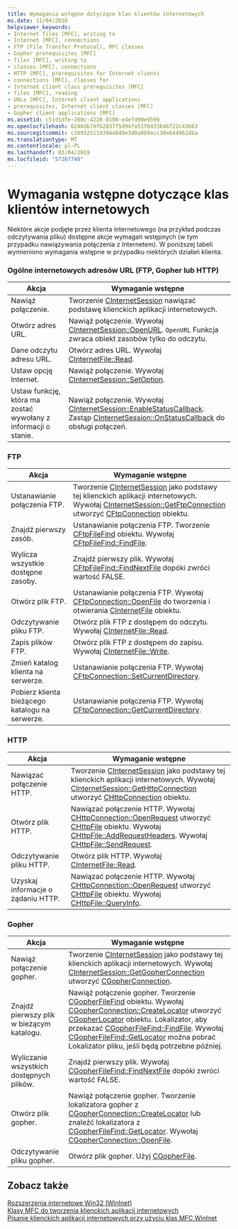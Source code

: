 ```yaml
---
title: Wymagania wstępne dotyczące klas klientów internetowych
ms.date: 11/04/2016
helpviewer_keywords:
- Internet files [MFC], writing to
- Internet [MFC], connections
- FTP (File Transfer Protocol), MFC classes
- Gopher prerequisites [MFC]
- files [MFC], writing to
- classes [MFC], connections
- HTTP [MFC], prerequisites for Internet clients
- connections [MFC], classes for
- Internet client class prerequisites [MFC]
- files [MFC], reading
- URLs [MFC], Internet client applications
- prerequisites, Internet client classes [MFC]
- Gopher client applications [MFC]
ms.assetid: c51d1dfe-260c-4228-8100-e4efd90e9599
ms.openlocfilehash: 6246db7dfb2837f5d94fa51f8433b46722c43663
ms.sourcegitcommit: c3093251193944840e3d0a068ecc30e6449624ba
ms.translationtype: MT
ms.contentlocale: pl-PL
ms.lasthandoff: 03/04/2019
ms.locfileid: "57267748"
---
```

# <a name="prerequisites-for-internet-client-classes"></a>Wymagania wstępne dotyczące klas klientów internetowych

Niektóre akcje podjęte przez klienta internetowego (na przykład podczas odczytywania pliku) dostępne akcje wymagań wstępnych (w tym przypadku nawiązywania połączenia z Internetem). W poniższej tabeli wymieniono wymagania wstępne w przypadku niektórych działań klienta.

### <a name="general-internet-url-ftp-gopher-or-http"></a>Ogólne internetowych adresów URL (FTP, Gopher lub HTTP)

|Akcja|Wymaganie wstępne|
|------------|------------------|
|Nawiąż połączenie.|Tworzenie [CInternetSession](../mfc/reference/cinternetsession-class.md) nawiązać podstawę klienckich aplikacji internetowych.|
|Otwórz adres URL.|Nawiąż połączenie. Wywołaj [CInternetSession::OpenURL](../mfc/reference/cinternetsession-class.md#openurl). `OpenURL` Funkcja zwraca obiekt zasobów tylko do odczytu.|
|Dane odczytu adresu URL.|Otwórz adres URL. Wywołaj [CInternetFile::Read](../mfc/reference/cinternetfile-class.md#read).|
|Ustaw opcję Internet.|Nawiąż połączenie. Wywołaj [CInternetSession::SetOption](../mfc/reference/cinternetsession-class.md#setoption).|
|Ustaw funkcję, która ma zostać wywołany z informacji o stanie.|Nawiąż połączenie. Wywołaj [CInternetSession::EnableStatusCallback](../mfc/reference/cinternetsession-class.md#enablestatuscallback). Zastąp [CInternetSession::OnStatusCallback](../mfc/reference/cinternetsession-class.md#onstatuscallback) do obsługi połączeń.|

### <a name="ftp"></a>FTP

|Akcja|Wymaganie wstępne|
|------------|------------------|
|Ustanawianie połączenia FTP.|Tworzenie [CInternetSession](../mfc/reference/cinternetsession-class.md) jako podstawy tej klienckich aplikacji internetowych. Wywołaj [CInternetSession::GetFtpConnection](../mfc/reference/cinternetsession-class.md#getftpconnection) utworzyć [CFtpConnection](../mfc/reference/cftpconnection-class.md) obiektu.|
|Znajdź pierwszy zasób.|Ustanawianie połączenia FTP. Tworzenie [CFtpFileFind](../mfc/reference/cftpfilefind-class.md) obiektu. Wywołaj [CFtpFileFind::FindFile](../mfc/reference/cftpfilefind-class.md#findfile).|
|Wylicza wszystkie dostępne zasoby.|Znajdź pierwszy plik. Wywołaj [CFtpFileFind::FindNextFile](../mfc/reference/cftpfilefind-class.md#findnextfile) dopóki zwróci wartość FALSE.|
|Otwórz plik FTP.|Ustanawianie połączenia FTP. Wywołaj [CFtpConnection::OpenFile](../mfc/reference/cftpconnection-class.md#openfile) do tworzenia i otwierania [CInternetFile](../mfc/reference/cinternetfile-class.md) obiektu.|
|Odczytywanie pliku FTP.|Otwórz plik FTP z dostępem do odczytu. Wywołaj [CInternetFile::Read](../mfc/reference/cinternetfile-class.md#read).|
|Zapis plików FTP.|Otwórz plik FTP z dostępem do zapisu. Wywołaj [CInternetFile::Write](../mfc/reference/cinternetfile-class.md#write).|
|Zmień katalog klienta na serwerze.|Ustanawianie połączenia FTP. Wywołaj [CFtpConnection::SetCurrentDirectory](../mfc/reference/cftpconnection-class.md#setcurrentdirectory).|
|Pobierz klienta bieżącego katalogu na serwerze.|Ustanawianie połączenia FTP. Wywołaj [CFtpConnection::GetCurrentDirectory](../mfc/reference/cftpconnection-class.md#getcurrentdirectory).|

### <a name="http"></a>HTTP

|Akcja|Wymaganie wstępne|
|------------|------------------|
|Nawiązać połączenie HTTP.|Tworzenie [CInternetSession](../mfc/reference/cinternetsession-class.md) jako podstawy tej klienckich aplikacji internetowych. Wywołaj [CInternetSession::GetHttpConnection](../mfc/reference/cinternetsession-class.md#gethttpconnection) utworzyć [CHttpConnection](../mfc/reference/chttpconnection-class.md) obiektu.|
|Otwórz plik HTTP.|Nawiązać połączenie HTTP. Wywołaj [CHttpConnection::OpenRequest](../mfc/reference/chttpconnection-class.md#openrequest) utworzyć [CHttpFile](../mfc/reference/chttpfile-class.md) obiektu. Wywołaj [CHttpFile::AddRequestHeaders](../mfc/reference/chttpfile-class.md#addrequestheaders). Wywołaj [CHttpFile::SendRequest](../mfc/reference/chttpfile-class.md#sendrequest).|
|Odczytywanie pliku HTTP.|Otwórz plik HTTP. Wywołaj [CInternetFile::Read](../mfc/reference/cinternetfile-class.md#read).|
|Uzyskaj informacje o żądaniu HTTP.|Nawiązać połączenie HTTP. Wywołaj [CHttpConnection::OpenRequest](../mfc/reference/chttpconnection-class.md#openrequest) utworzyć [CHttpFile](../mfc/reference/chttpfile-class.md) obiektu. Wywołaj [CHttpFile::QueryInfo](../mfc/reference/chttpfile-class.md#queryinfo).|

### <a name="gopher"></a>Gopher

|Akcja|Wymaganie wstępne|
|------------|------------------|
|Nawiąż połączenie gopher.|Tworzenie [CInternetSession](../mfc/reference/cinternetsession-class.md) jako podstawy tej klienckich aplikacji internetowych. Wywołaj [CInternetSession::GetGopherConnection](../mfc/reference/cinternetsession-class.md#getgopherconnection) utworzyć [CGopherConnection](../mfc/reference/cgopherconnection-class.md).|
|Znajdź pierwszy plik w bieżącym katalogu.|Nawiąż połączenie gopher. Tworzenie [CGopherFileFind](../mfc/reference/cgopherfilefind-class.md) obiektu. Wywołaj [CGopherConnection::CreateLocator](../mfc/reference/cgopherconnection-class.md#createlocator) utworzyć [CGopherLocator](../mfc/reference/cgopherlocator-class.md) obiektu. Lokalizator, aby przekazać [CGopherFileFind::FindFile](../mfc/reference/cgopherfilefind-class.md#findfile). Wywołaj [CGopherFileFind::GetLocator](../mfc/reference/cgopherfilefind-class.md#getlocator) można pobrać Lokalizator pliku, jeśli będą potrzebne później.|
|Wyliczanie wszystkich dostępnych plików.|Znajdź pierwszy plik. Wywołaj [CGopherFileFind::FindNextFile](../mfc/reference/cgopherfilefind-class.md#findnextfile) dopóki zwróci wartość FALSE.|
|Otwórz plik gopher.|Nawiąż połączenie gopher. Tworzenie lokalizatora gopher z [CGopherConnection::CreateLocator](../mfc/reference/cgopherconnection-class.md#createlocator) lub znaleźć lokalizatora z [CGopherFileFind::GetLocator](../mfc/reference/cgopherfilefind-class.md#getlocator). Wywołaj [CGopherConnection::OpenFile](../mfc/reference/cgopherconnection-class.md#openfile).|
|Odczytywanie pliku gopher.|Otwórz plik gopher. Użyj [CGopherFile](../mfc/reference/cgopherfile-class.md).|

## <a name="see-also"></a>Zobacz także

[Rozszerzenia internetowe Win32 (WinInet)](../mfc/win32-internet-extensions-wininet.md)<br/>
[Klasy MFC do tworzenia klienckich aplikacji internetowych](../mfc/mfc-classes-for-creating-internet-client-applications.md)<br/>
[Pisanie klienckich aplikacji internetowych przy użyciu klas MFC WinInet](../mfc/writing-an-internet-client-application-using-mfc-wininet-classes.md)
